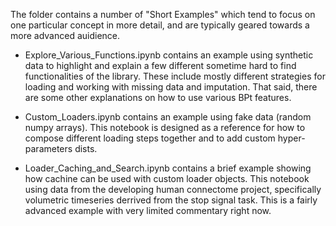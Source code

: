 The folder contains a number of "Short Examples" which tend to focus on one particular concept in more detail, and are typically geared towards a more advanced auidience.

- Explore_Various_Functions.ipynb contains an example using synthetic data to highlight and explain a few different sometime hard to find functionalities of the library. These include mostly different strategies for loading and working with missing data and imputation. That said, there are some other explanations on how to use various BPt features.

- Custom_Loaders.ipynb contains an example using fake data (random numpy arrays). This notebook is designed as a reference for how to compose different loading steps together and to add custom hyper-parameters dists.

- Loader_Caching_and_Search.ipynb contains a brief example showing how cachine can be used with custom loader objects. This notebook using data from the developing human connectome project, specifically volumetric timeseries derrived from the stop signal task. This is a fairly advanced example with very limited commentary right now.
  